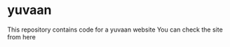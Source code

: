 # yuvaan
This repository contains code for a yuvaan website
You can check the site from <a herf="https://roshan818.github.io/yuvaan/"> here </a>
